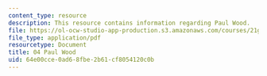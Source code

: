 ```yaml
---
content_type: resource
description: This resource contains information regarding Paul Wood.
file: https://ol-ocw-studio-app-production.s3.amazonaws.com/courses/21g-031j-topics-in-the-avant-garde-in-literature-and-cinema-spring-2003/64e00cce0ad68fbe2b61cf8054120c0b_MIT21G_031JS03_4paulwood.pdf
file_type: application/pdf
resourcetype: Document
title: 04 Paul Wood
uid: 64e00cce-0ad6-8fbe-2b61-cf8054120c0b
---
```

